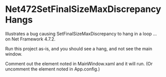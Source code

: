 # Net472SetFinalSizeMaxDiscrepancyHangs
Illustrates a bug causing SetFinalSizeMaxDiscrepancy to hang in a loop ... on Net Framework 4.7.2.

Run this project as-is, and you should see a hang, and not see the main window.

Comment out the element noted in MainWindow.xaml and it will run. (Or uncomment the element noted in App.config.)
